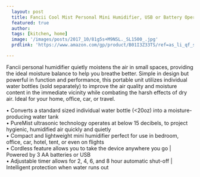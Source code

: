 ```yaml
---
  layout: post
  title: Fancii Cool Mist Personal Mini Humidifier, USB or Battery Operated Portable Travel Humidifying Device for use with Water Bottles
  featured: true
  author: 
  tags: [kitchen, home]
  image: '/images/posts/2017_10/81g5s+M9NSL._SL1500_.jpg'
  prdlink: 'https://www.amazon.com/gp/product/B01I3Z33TS/ref=as_li_qf_sp_asin_il_tl?ie=UTF8&tag=ehdwhqkr-20&camp=1789&creative=9325&linkCode=as2&creativeASIN=B01I3Z33TS&linkId=1f1d59b3b807f7c0a0fa42f911e6b85e'

---
```


Fancii personal humidifier quietly moistens the air in small spaces, providing the ideal moisture balance to help you breathe better. Simple in design but powerful in function and performance, this portable unit utilizes individual water bottles (sold separately) to improve the air quality and moisture content in the immediate vicinity while combating the harsh effects of dry air. Ideal for your home, office, car, or travel.

• Converts a standard sized individual water bottle (<20oz) into a moisture-producing water tank<br>
• PureMist ultrasonic technology operates at below 15 decibels, to project hygienic, humidified air quickly and quietly<br>
• Compact and lightweight mini humidifier perfect for use in bedroom, office, car, hotel, tent, or even on flights<br>
• Cordless feature allows you to take the device anywhere you go | Powered by 3 AA batteries or USB<br>
• Adjustable timer allows for 2, 4, 6, and 8 hour automatic shut-off | Intelligent protection when water runs out<br>